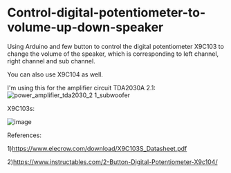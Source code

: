 # Control-digital-potentiometer-to-volume-up-down-speaker
Using Arduino and few button to control the digital potentiometer X9C103 to change the volume of the speaker, which is corresponding to left channel, right channel and sub channel.

You can also use X9C104 as well.

I'm using this for the amplifier circuit TDA2030A 2.1:
![power_amplifier_tda2030_2 1_subwoofer](https://github.com/tung1406/Control-digital-potentiometer-to-volume-up-down-speaker/assets/105976089/dd7f57c8-3a8b-4001-9543-2d00f6c5878c)


X9C103s:

![image](https://github.com/tung1406/Control-digital-potentiometer-to-volume-up-down-speaker/assets/105976089/6af26fec-153b-4a1d-ae18-5cbd4b4c3018)

References:

1)https://www.elecrow.com/download/X9C103S_Datasheet.pdf

2)https://www.instructables.com/2-Button-Digital-Potentiometer-X9c104/
